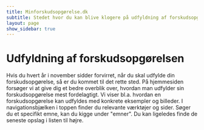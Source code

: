 ```yaml
---
title: Minforskudsopgørelse.dk
subtitle: Stedet hvor du kan blive klogere på udfyldning af forskudsopgørelser.
layout: page
show_sidebar: true
---
```


# Udfyldning af forskudsopgørelsen

Hvis du hvert år i november sidder forvirret, når du skal udfylde din forskudsopgørelse, så er du kommet til det rette sted. På hjemmesiden forsøger vi at give dig et bedre overblik over, hvordan man udfylder sin forskudsopgørelse mest fordelagtigt. Vi viser bl.a. hvordan en forskudsopgørelse kan udfyldes med konkrete eksempler og billeder. I navigationsbjælken i toppen finder du relevante værktøjer og sider.
Søger du et specifikt emne, kan du kigge under "emner". Du kan ligeledes finde de seneste opslag i listen til højre.
